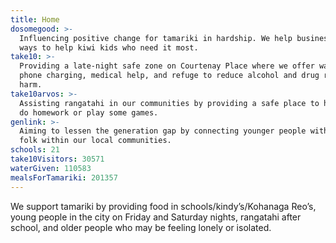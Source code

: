 ```yaml
---
title: Home
dosomegood: >-
  Influencing positive change for tamariki in hardship. We help businesses find
  ways to help kiwi kids who need it most.
take10: >-
  Providing a late-night safe zone on Courtenay Place where we offer water,
  phone charging, medical help, and refuge to reduce alcohol and drug related
  harm.
take10arvos: >-
  Assisting rangatahi in our communities by providing a safe place to hang out,
  do homework or play some games.
genlink: >-
  Aiming to lessen the generation gap by connecting younger people with older
  folk within our local communities.
schools: 21
take10Visitors: 30571
waterGiven: 110583
mealsForTamariki: 201357
---
```

We support tamariki by providing food in schools/kindy’s/Kohanaga Reo’s, young people in the city on Friday and Saturday nights, rangatahi after school, and older people who may be feeling lonely or isolated.